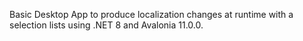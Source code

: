 Basic Desktop App to produce localization changes at runtime with a selection lists using .NET 8 and Avalonia 11.0.0.
